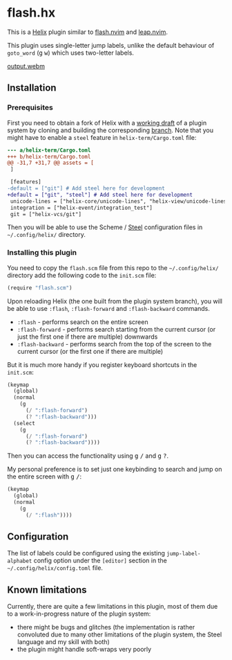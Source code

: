 # flash.hx

This is a [Helix](https://helix-editor.com/) plugin similar to [flash.nvim](https://github.com/folke/flash.nvim) and [leap.nvim](https://github.com/ggandor/leap.nvim).

This plugin uses single-letter jump labels, unlike the default behaviour of `goto_word` (<kbd>g</kbd> <kbd>w</kbd>) which uses two-letter labels.

[output.webm](https://github.com/user-attachments/assets/65285c2e-0862-4fdc-951e-7f99f6c8d30b)

## Installation

### Prerequisites
First you need to obtain a fork of Helix with a [working draft](https://github.com/helix-editor/helix/pull/8675) of a plugin system by cloning and building the corresponding [branch](https://github.com/mattwparas/helix/tree/steel-event-system). Note that you might have to enable a `steel` feature in `helix-term/Cargo.toml` file:

```diff
--- a/helix-term/Cargo.toml
+++ b/helix-term/Cargo.toml
@@ -31,7 +31,7 @@ assets = [
 ]

 [features]
-default = ["git"] # Add steel here for development
+default = ["git", "steel"] # Add steel here for development
 unicode-lines = ["helix-core/unicode-lines", "helix-view/unicode-lines"]
 integration = ["helix-event/integration_test"]
 git = ["helix-vcs/git"]
```

Then you will be able to use the Scheme / [Steel](https://github.com/mattwparas/steel) configuration files in `~/.config/helix/` directory.

### Installing this plugin

You need to copy the `flash.scm` file from this repo to the `~/.config/helix/` directory add the following code to the `init.scm` file:

```scheme
(require "flash.scm")
```

Upon reloading Helix (the one built from the plugin system branch), you will be able to use `:flash`, `:flash-forward` and `:flash-backward` commands.

* `:flash` - performs search on the entire screen
* `:flash-forward` - performs search starting from the current cursor (or just the first one if there are multiple) downwards
* `:flash-backward` - performs search from the top of the screen to the current cursor (or the first one if there are multiple)

But it is much more handy if you register keyboard shortcuts in the `init.scm`:

```scheme
(keymap
  (global)
  (normal
    (g
      (/ ":flash-forward")
      (? ":flash-backward")))
  (select
    (g
      (/ ":flash-forward")
      (? ":flash-backward"))))
```

Then you can access the functionality using <kbd>g</kbd> <kbd>/</kbd> and <kbd>g</kbd> <kbd>?</kbd>.

My personal preference is to set just one keybinding to search and jump on the entire screen with <kbd>g</kbd> <kbd>/</kbd>:

```scheme
(keymap
  (global)
  (normal
    (g
      (/ ":flash"))))
```

## Configuration

The list of labels could be configured using the existing `jump-label-alphabet` config option under the `[editor]` section in the `~/.config/helix/config.toml` file.

## Known limitations

Currently, there are quite a few limitations in this plugin, most of them due to a work-in-progress nature of the plugin system:

* there might be bugs and glitches (the implementation is rather convoluted due to many other limitations of the plugin system, the Steel language and my skill with both)
* the plugin might handle soft-wraps very poorly

